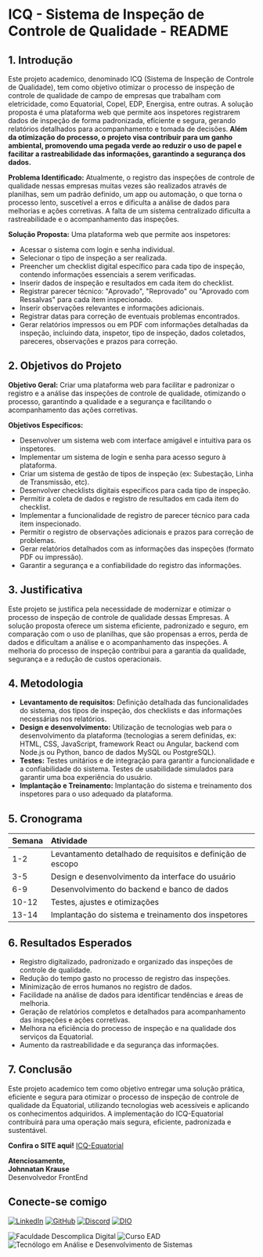 # ICQ - Sistema de Inspeção de Controle de Qualidade - README

## 1. Introdução

Este projeto academico, denominado ICQ (Sistema de Inspeção de Controle de Qualidade), tem como objetivo otimizar o processo de inspeção de controle de qualidade de campo de empresas que trabalham com eletricidade, como Equatorial, Copel, EDP, Energisa, entre outras. A solução proposta é uma plataforma web que permite aos inspetores registrarem dados de inspeção de forma padronizada, eficiente e segura, gerando relatórios detalhados para acompanhamento e tomada de decisões. **Além da otimização do processo, o projeto visa contribuir para um ganho ambiental, promovendo uma pegada verde ao reduzir o uso de papel e facilitar a rastreabilidade das informações, garantindo a segurança dos dados.**

**Problema Identificado:** Atualmente, o registro das inspeções de controle de qualidade nessas empresas muitas vezes são realizados através de planilhas, sem um padrão definido, um app ou automação, o que torna o processo lento, suscetível a erros e dificulta a análise de dados para melhorias e ações corretivas. A falta de um sistema centralizado dificulta a rastreabilidade e o acompanhamento das inspeções.

**Solução Proposta:** Uma plataforma web que permite aos inspetores:

*   Acessar o sistema com login e senha individual.
*   Selecionar o tipo de inspeção a ser realizada.
*   Preencher um checklist digital específico para cada tipo de inspeção, contendo informações essenciais a serem verificadas.
*   Inserir dados de inspeção e resultados em cada item do checklist.
*   Registrar parecer técnico: "Aprovado", "Reprovado" ou "Aprovado com Ressalvas" para cada item inspecionado.
*   Inserir observações relevantes e informações adicionais.
*   Registrar datas para correção de eventuais problemas encontrados.
*   Gerar relatórios impressos ou em PDF com informações detalhadas da inspeção, incluindo data, inspetor, tipo de inspeção, dados coletados, pareceres, observações e prazos para correção.

## 2. Objetivos do Projeto

**Objetivo Geral:** Criar uma plataforma web para facilitar e padronizar o registro e a análise das inspeções de controle de qualidade, otimizando o processo, garantindo a qualidade e a segurança e facilitando o acompanhamento das ações corretivas.

**Objetivos Específicos:**

*   Desenvolver um sistema web com interface amigável e intuitiva para os inspetores.
*   Implementar um sistema de login e senha para acesso seguro à plataforma.
*   Criar um sistema de gestão de tipos de inspeção (ex: Subestação, Linha de Transmissão, etc).
*   Desenvolver checklists digitais específicos para cada tipo de inspeção.
*   Permitir a coleta de dados e registro de resultados em cada item do checklist.
*   Implementar a funcionalidade de registro de parecer técnico para cada item inspecionado.
*   Permitir o registro de observações adicionais e prazos para correção de problemas.
*   Gerar relatórios detalhados com as informações das inspeções (formato PDF ou impressão).
*   Garantir a segurança e a confiabilidade do registro das informações.

## 3. Justificativa

Este projeto se justifica pela necessidade de modernizar e otimizar o processo de inspeção de controle de qualidade dessas Empresas. A solução proposta oferece um sistema eficiente, padronizado e seguro, em comparação com o uso de planilhas, que são propensas a erros, perda de dados e dificultam a análise e o acompanhamento das inspeções. A melhoria do processo de inspeção contribui para a garantia da qualidade, segurança e a redução de custos operacionais.

## 4. Metodologia

*   **Levantamento de requisitos:** Definição detalhada das funcionalidades do sistema, dos tipos de inspeção, dos checklists e das informações necessárias nos relatórios.
*   **Design e desenvolvimento:** Utilização de tecnologias web para o desenvolvimento da plataforma (tecnologias a serem definidas, ex: HTML, CSS, JavaScript, framework React ou Angular, backend com Node.js ou Python, banco de dados MySQL ou PostgreSQL).
*   **Testes:** Testes unitários e de integração para garantir a funcionalidade e a confiabilidade do sistema. Testes de usabilidade simulados para garantir uma boa experiência do usuário.
*   **Implantação e Treinamento:** Implantação do sistema e treinamento dos inspetores para o uso adequado da plataforma.

## 5. Cronograma

| Semana  | Atividade                                            |
| :------ | :--------------------------------------------------- |
| 1-2    | Levantamento detalhado de requisitos e definição de escopo |
| 3-5    | Design e desenvolvimento da interface do usuário      |
| 6-9    | Desenvolvimento do backend e banco de dados           |
| 10-12  | Testes, ajustes e otimizações                         |
| 13-14  | Implantação do sistema e treinamento dos inspetores   |

## 6. Resultados Esperados

*   Registro digitalizado, padronizado e organizado das inspeções de controle de qualidade.
*   Redução do tempo gasto no processo de registro das inspeções.
*   Minimização de erros humanos no registro de dados.
*   Facilidade na análise de dados para identificar tendências e áreas de melhoria.
*   Geração de relatórios completos e detalhados para acompanhamento das inspeções e ações corretivas.
*   Melhora na eficiência do processo de inspeção e na qualidade dos serviços da Equatorial.
*   Aumento da rastreabilidade e da segurança das informações.

## 7. Conclusão

Este projeto academico tem como objetivo entregar uma solução prática, eficiente e segura para otimizar o processo de inspeção de controle de qualidade da Equatorial, utilizando tecnologias web acessíveis e aplicando os conhecimentos adquiridos. A implementação do ICQ-Equatorial contribuirá para uma operação mais segura, eficiente, padronizada e sustentável.

**Confira o SITE aqui!** [ICQ-Equatorial](https://github.com/JohnnatanKrause/ICQ-Equatorial)


**Atenciosamente,**  
**Johnnatan Krause**  
Desenvolvedor FrontEnd 

## Conecte-se comigo

[![LinkedIn](https://img.shields.io/badge/LinkedIn-0077B5?style=for-the-badge&logo=linkedin&logoColor=white)](https://www.linkedin.com/in/johnnatankrause/)
[![GitHub](https://img.shields.io/badge/GitHub-100000?style=for-the-badge&logo=github&logoColor=white)](https://github.com/JohnnatanKrause) 
[![Discord](https://img.shields.io/badge/Discord-7289DA?style=for-the-badge&logo=discord&logoColor=white)](https://discord.com/channels/@johnnatankrause/)
[![DIO](https://img.shields.io/badge/DIO-0000FF?style=for-the-badge&logo=digitalocean&logoColor=white)](https://www.dio.me/users/johnnatankrause)


![Faculdade Descomplica Digital](https://img.shields.io/badge/Faculdade%20Descomplica%20Digital-4CAF50?style=for-the-badge&logo=dio&logoColor=white) 
![Curso EAD](https://img.shields.io/badge/Curso%20EAD-4CAF50?style=for-the-badge&logo=education&logoColor=white) 
![Tecnólogo em Análise e Desenvolvimento de Sistemas](https://img.shields.io/badge/Tecn%C3%B3logo%20em%20An%C3%A1lise%20e%20Desenvolvimento%20de%20Sistemas-4CAF50?style=for-the-badge&logoColor=white)
